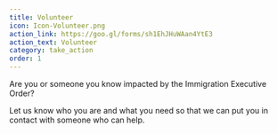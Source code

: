 ```yaml
---
title: Volunteer
icon: Icon-Volunteer.png
action_link: https://goo.gl/forms/sh1EhJHuWAan4YtE3
action_text: Volunteer
category: take_action
order: 1
---
```


Are you or someone you know impacted by the Immigration Executive Order?

Let us know who you are and what you need so that we can put you in contact with
someone who can help.
